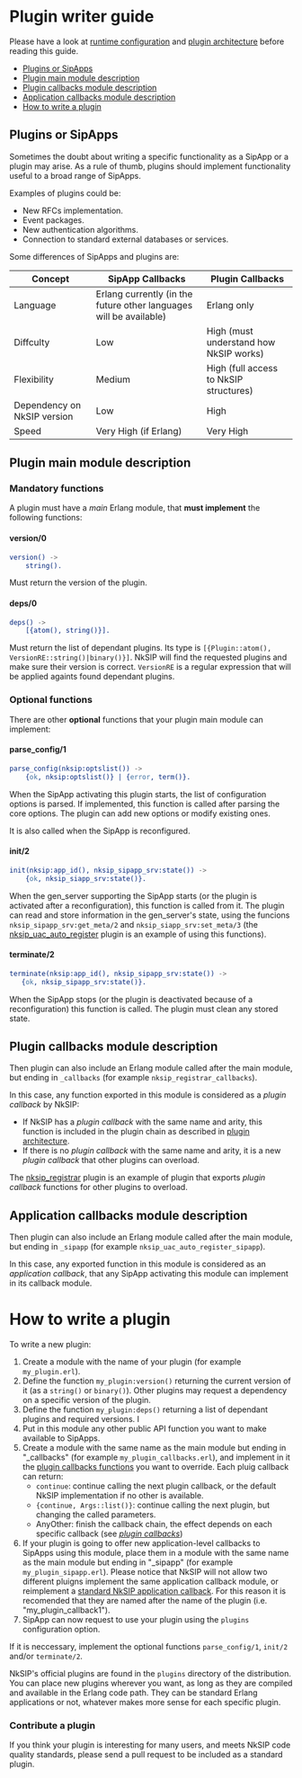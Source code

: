 # Plugin writer guide

Please have a look at [runtime configuration](runtime_configuration.md) and [plugin architecture](plugin_architecture.md) before reading this guide.


* [Plugins or SipApps](#plugins-or-sipapps)
* [Plugin main module description](#plugin-main-module-description)
* [Plugin callbacks module description](#plugin-callbacks-module-description)
* [Application callbacks module description](#application-callbacks-module-description)
* [How to write a plugin](#how-to-write-a-plugin)


## Plugins or SipApps

Sometimes the doubt about writing a specific functionality as a SipApp or a plugin may arise. As a rule of thumb, plugins should implement functionality useful to a broad range of SipApps.

Examples of plugins could be:
* New RFCs implementation.
* Event packages.
* New authentication algorithms.
* Connection to standard external databases or services.

Some differences of SipApps and plugins are:

Concept|SipApp Callbacks|Plugin Callbacks
---|---|---
Language|Erlang currently (in the future other languages will be available)|Erlang only
Diffculty|Low|High (must understand how NkSIP works)
Flexibility|Medium|High (full access to NkSIP structures)
Dependency on NkSIP version|Low|High
Speed|Very High (if Erlang)|Very High



## Plugin main module description

### Mandatory functions
A plugin must have a _main_ Erlang module, that **must implement** the following functions:

#### version/0
```erlang
version() ->
    string().
```

Must return the version of the plugin.


#### deps/0
```erlang
deps() ->
    [{atom(), string()}].
```

Must return the list of dependant plugins. Its type is `[{Plugin::atom(), VersionRE::string()|binary()}]`. NkSIP will find the requested plugins and make sure their version is correct. `VersionRE` is a regular expression that will be applied againts found dependant plugins.


### Optional functions
There are other **optional** functions that your plugin main module can implement:


#### parse_config/1
```erlang
parse_config(nksip:optslist()) ->
    {ok, nksip:optslist()} | {error, term()}.
```

When the SipApp activating this plugin starts, the list of configuration options is parsed. If implemented, this function is called after parsing the core options. The plugin can add new options or modify existing ones.

It is also called when the SipApp is reconfigured.


#### init/2
```erlang
init(nksip:app_id(), nksip_sipapp_srv:state()) ->
    {ok, nksip_siapp_srv:state()}.
```

When the gen_server supporting the SipApp starts (or the plugin is activated after a reconfiguration), this function is called from it. The plugin can read and store information in the gen_server's state, using the funcions `nksip_sipapp_srv:get_meta/2` and `nksip_siapp_srv:set_meta/3` (the [nksip_uac_auto_register](../../plugins/src/nksip_uac_auto_register.erl) plugin is an example of using this functions).


#### terminate/2
```erlang
terminate(nksip:app_id(), nksip_sipapp_srv:state()) ->
   {ok, nksip_sipapp_srv:state()}.
```

When the SipApp stops (or the plugin is deactivated because of a reconfiguration) this function is called. The plugin must clean any stored state.


## Plugin callbacks module description

Then plugin can also include an Erlang module called after the main module, but ending in `_callbacks` (for example `nksip_registrar_callbacks`). 

In this case, any function exported in this module is considered as a _plugin callback_ by NkSIP:

* If NkSIP has a _plugin callback_ with the same name and arity, this function is included in the plugin chain as described in [plugin architecture](plugin_architecture.md).
* If there is no _plugin callback_ with the same name and arity, it is a new _plugin callback_ that other plugins can overload.

The [nksip_registrar](../plugins/registrar.md) plugin is an example of plugin that exports _plugin callback_ functions for other plugins to overload.


## Application callbacks module description

Then plugin can also include an Erlang module called after the main module, but ending in `_sipapp` (for example `nksip_uac_auto_register_sipapp`). 

In this case, any exported function in this module is considered as an _application callback_, that any SipApp activating this module can implement in its callback module.

# How to write a plugin

To write a new plugin:

1. Create a module with the name of your plugin (for example `my_plugin.erl`).
1. Define the function `my_plugin:version()` returning the current version of it (as a `string()` or `binary()`). Other plugins may request a dependency on a specific version of the plugin.
1. Define the function `my_plugin:deps()` returning a list of dependant plugins and required versions. I
1. Put in this module any other public API function you want to make available to SipApps. 
1. Create a module with the same name as the main module but ending in "_callbacks" (for example `my_plugin_callbacks.erl`), and implement in it the [plugin callbacks functions](plugin_callbacks.md) you want to override. Each pluig callback can return:
	* `continue`: continue calling the next plugin callback, or the default NkSIP implementation if no other is available.
	* `{continue, Args::list()}`: continue calling the next plugin, but changing the called parameters.
	* AnyOther: finish the callback chain, the effect depends on each specific callback (see [_plugin callbacks_](plugin_callbacks.md)) 
1. If your plugin is going to offer new application-level callbacks to SipApps using this module, place them in a module with the same name as the main module but ending in "_sipapp" (for example `my_plugin_sipapp.erl`). Please notice that NkSIP will not allow two different pluigns implement the same application callback module, or reimplement a [standard NkSIP application callback](../reference/callback_functions.md). For this reason it is recomended that they are named after the name of the plugin (i.e. "my_plugin_callback1").
1. SipApp can now request to use your plugin using the `plugins` configuration option.

If it is neccessary, implement the optional functions `parse_config/1`, `init/2` and/or `terminate/2`.

NkSIP's official plugins are found in the `plugins` directory of the distribution. You can place new plugins wherever you want, as long as they are compiled and available in the Erlang code path. They can be standard Erlang applications or not, whatever makes more sense for each specific plugin.



### Contribute a plugin

If you think your plugin is interesting for many users, and meets NkSIP code quality standards, please send a pull request to be included as a standard plugin.
